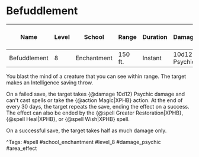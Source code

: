# Befuddlement

| Name | Level | School | Range | Duration | Damage | Save DC & Type |
|------|-------|--------|-------|----------|--------|----------------|
| Befuddlement | 8 | Enchantment | 150 ft. | Instant | 10d12 Psychic | - |

You blast the mind of a creature that you can see within range. The target makes an Intelligence saving throw.

On a failed save, the target takes {@damage 10d12} Psychic damage and can't cast spells or take the {@action Magic|XPHB} action. At the end of every 30 days, the target repeats the save, ending the effect on a success. The effect can also be ended by the {@spell Greater Restoration|XPHB}, {@spell Heal|XPHB}, or {@spell Wish|XPHB} spell.

On a successful save, the target takes half as much damage only.

^Tags: #spell #school_enchantment #level_8 #damage_psychic #area_effect
